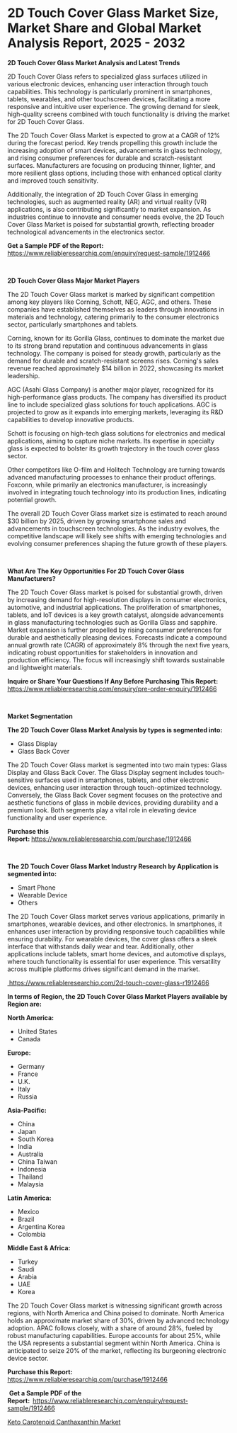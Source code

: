 <p><h1>2D Touch Cover Glass Market Size, Market Share and Global Market Analysis Report, 2025 - 2032</h1></p><p><strong>2D Touch Cover Glass Market Analysis and Latest Trends</strong></p>
<p><p>2D Touch Cover Glass refers to specialized glass surfaces utilized in various electronic devices, enhancing user interaction through touch capabilities. This technology is particularly prominent in smartphones, tablets, wearables, and other touchscreen devices, facilitating a more responsive and intuitive user experience. The growing demand for sleek, high-quality screens combined with touch functionality is driving the market for 2D Touch Cover Glass.</p><p>The 2D Touch Cover Glass Market is expected to grow at a CAGR of 12% during the forecast period. Key trends propelling this growth include the increasing adoption of smart devices, advancements in glass technology, and rising consumer preferences for durable and scratch-resistant surfaces. Manufacturers are focusing on producing thinner, lighter, and more resilient glass options, including those with enhanced optical clarity and improved touch sensitivity.</p><p>Additionally, the integration of 2D Touch Cover Glass in emerging technologies, such as augmented reality (AR) and virtual reality (VR) applications, is also contributing significantly to market expansion. As industries continue to innovate and consumer needs evolve, the 2D Touch Cover Glass Market is poised for substantial growth, reflecting broader technological advancements in the electronics sector.</p></p>
<p><strong>Get a Sample PDF of the Report:&nbsp;</strong> <a href="https://www.reliableresearchiq.com/enquiry/request-sample/1912466?utm_campaign=3009&utm_medium=2&utm_source=Github&utm_content=ia&utm_term=03042025&utm_id=2d-touch-cover-glass">https://www.reliableresearchiq.com/enquiry/request-sample/1912466</a></p>
<p>&nbsp;</p>
<p><strong>2D Touch Cover Glass Major Market Players</strong></p>
<p><p>The 2D Touch Cover Glass market is marked by significant competition among key players like Corning, Schott, NEG, AGC, and others. These companies have established themselves as leaders through innovations in materials and technology, catering primarily to the consumer electronics sector, particularly smartphones and tablets.</p><p>Corning, known for its Gorilla Glass, continues to dominate the market due to its strong brand reputation and continuous advancements in glass technology. The company is poised for steady growth, particularly as the demand for durable and scratch-resistant screens rises. Corning's sales revenue reached approximately $14 billion in 2022, showcasing its market leadership.</p><p>AGC (Asahi Glass Company) is another major player, recognized for its high-performance glass products. The company has diversified its product line to include specialized glass solutions for touch applications. AGC is projected to grow as it expands into emerging markets, leveraging its R&D capabilities to develop innovative products.</p><p>Schott is focusing on high-tech glass solutions for electronics and medical applications, aiming to capture niche markets. Its expertise in specialty glass is expected to bolster its growth trajectory in the touch cover glass sector. </p><p>Other competitors like O-film and Holitech Technology are turning towards advanced manufacturing processes to enhance their product offerings. Foxconn, while primarily an electronics manufacturer, is increasingly involved in integrating touch technology into its production lines, indicating potential growth.</p><p>The overall 2D Touch Cover Glass market size is estimated to reach around $30 billion by 2025, driven by growing smartphone sales and advancements in touchscreen technologies. As the industry evolves, the competitive landscape will likely see shifts with emerging technologies and evolving consumer preferences shaping the future growth of these players.</p></p>
<p>&nbsp;</p>
<p><strong>What Are The Key Opportunities For 2D Touch Cover Glass Manufacturers?</strong></p>
<p><p>The 2D Touch Cover Glass market is poised for substantial growth, driven by increasing demand for high-resolution displays in consumer electronics, automotive, and industrial applications. The proliferation of smartphones, tablets, and IoT devices is a key growth catalyst, alongside advancements in glass manufacturing technologies such as Gorilla Glass and sapphire. Market expansion is further propelled by rising consumer preferences for durable and aesthetically pleasing devices. Forecasts indicate a compound annual growth rate (CAGR) of approximately 8% through the next five years, indicating robust opportunities for stakeholders in innovation and production efficiency. The focus will increasingly shift towards sustainable and lightweight materials.</p></p>
<p><strong>Inquire or Share Your Questions If Any Before Purchasing This Report:</strong> <a href="https://www.reliableresearchiq.com/enquiry/pre-order-enquiry/1912466?utm_campaign=3009&utm_medium=2&utm_source=Github&utm_content=ia&utm_term=03042025&utm_id=2d-touch-cover-glass">https://www.reliableresearchiq.com/enquiry/pre-order-enquiry/1912466</a></p>
<p>&nbsp;</p>
<p><strong>Market Segmentation</strong></p>
<p><strong>The 2D Touch Cover Glass Market Analysis by types is segmented into:</strong></p>
<p><ul><li>Glass Display</li><li>Glass Back Cover</li></ul></p>
<p><p>The 2D Touch Cover Glass market is segmented into two main types: Glass Display and Glass Back Cover. The Glass Display segment includes touch-sensitive surfaces used in smartphones, tablets, and other electronic devices, enhancing user interaction through touch-optimized technology. Conversely, the Glass Back Cover segment focuses on the protective and aesthetic functions of glass in mobile devices, providing durability and a premium look. Both segments play a vital role in elevating device functionality and user experience.</p></p>
<p><strong>Purchase this Report:&nbsp;</strong><a href="https://www.reliableresearchiq.com/purchase/1912466?utm_campaign=3009&utm_medium=2&utm_source=Github&utm_content=ia&utm_term=03042025&utm_id=2d-touch-cover-glass">https://www.reliableresearchiq.com/purchase/1912466</a></p>
<p>&nbsp;</p>
<p><strong>The 2D Touch Cover Glass Market Industry Research by Application is segmented into:</strong></p>
<p><ul><li>Smart Phone</li><li>Wearable Device</li><li>Others</li></ul></p>
<p><p>The 2D Touch Cover Glass market serves various applications, primarily in smartphones, wearable devices, and other electronics. In smartphones, it enhances user interaction by providing responsive touch capabilities while ensuring durability. For wearable devices, the cover glass offers a sleek interface that withstands daily wear and tear. Additionally, other applications include tablets, smart home devices, and automotive displays, where touch functionality is essential for user experience. This versatility across multiple platforms drives significant demand in the market.</p></p>
<p><a href="https://www.reliableresearchiq.com/2d-touch-cover-glass-r1912466?utm_campaign=3009&utm_medium=2&utm_source=Github&utm_content=ia&utm_term=03042025&utm_id=2d-touch-cover-glass">&nbsp;https://www.reliableresearchiq.com/2d-touch-cover-glass-r1912466</a></p>
<p><strong>In terms of Region, the 2D Touch Cover Glass Market Players available by Region are:</strong></p>
<p>
    <p> <strong> North America: </strong>
        <ul>
            <li>United States</li>
            <li>Canada</li>
        </ul>
        </p> 
    <p> <strong> Europe: </strong>
        <ul>
            <li>Germany</li>
            <li>France</li>
            <li>U.K.</li>
            <li>Italy</li>
            <li>Russia</li>
        </ul>
        </p> 
    <p> <strong> Asia-Pacific: </strong>
        <ul>
            <li>China</li>
            <li>Japan</li>
            <li>South Korea</li>
            <li>India</li>
            <li>Australia</li>
            <li>China Taiwan</li>
            <li>Indonesia</li>
            <li>Thailand</li>
            <li>Malaysia</li>
        </ul>
        </p> 
    <p> <strong> Latin America: </strong>
        <ul>
            <li>Mexico</li>
            <li>Brazil</li>
            <li>Argentina Korea</li>
            <li>Colombia</li>
        </ul>
        </p> 
    <p> <strong> Middle East & Africa: </strong>
        <ul>
            <li>Turkey</li>
            <li>Saudi</li>
            <li>Arabia</li>
            <li>UAE</li>
            <li>Korea</li>
        </ul>
    </p>
    </p>
<p><p>The 2D Touch Cover Glass market is witnessing significant growth across regions, with North America and China poised to dominate. North America holds an approximate market share of 30%, driven by advanced technology adoption. APAC follows closely, with a share of around 28%, fueled by robust manufacturing capabilities. Europe accounts for about 25%, while the USA represents a substantial segment within North America. China is anticipated to seize 20% of the market, reflecting its burgeoning electronic device sector.</p></p>
<p><strong>Purchase this Report: </strong><a href="https://www.reliableresearchiq.com/purchase/1912466?utm_campaign=3009&utm_medium=2&utm_source=Github&utm_content=ia&utm_term=03042025&utm_id=2d-touch-cover-glass">https://www.reliableresearchiq.com/purchase/1912466</a></p>
<p>&nbsp;<strong>Get a Sample PDF of the Report:&nbsp;&nbsp;</strong><a href="https://www.reliableresearchiq.com/enquiry/request-sample/1912466?utm_campaign=3009&utm_medium=2&utm_source=Github&utm_content=ia&utm_term=03042025&utm_id=2d-touch-cover-glass">https://www.reliableresearchiq.com/enquiry/request-sample/1912466</a></p>
<p><strong></strong></p>
<p><p><a href="https://github.com/ryanbell8967/Market-Research-Report-List-1/blob/main/keto-carotenoid-canthaxanthin-market.md?utm_campaign=3009&utm_medium=2&utm_source=Github&utm_content=ia&utm_term=03042025&utm_id=2d-touch-cover-glass">Keto Carotenoid Canthaxanthin Market</a></p></p>